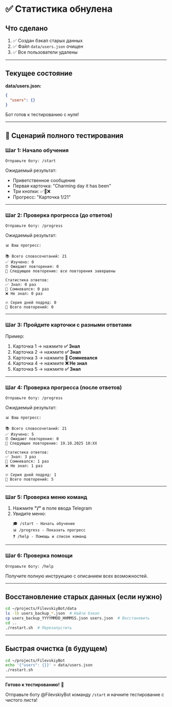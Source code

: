 # ✅ Статистика обнулена

## Что сделано

1. ✅ Создан бэкап старых данных
2. ✅ Файл `data/users.json` очищен
3. ✅ Все пользователи удалены

---

## Текущее состояние

**data/users.json:**
```json
{
  "users": {}
}
```

Бот готов к тестированию с нуля!

---

## 🧪 Сценарий полного тестирования

### Шаг 1: Начало обучения
```
Отправьте боту: /start
```

Ожидаемый результат:
- Приветственное сообщение
- Первая карточка: "Charming day it has been"
- Три кнопки: ✅🤔❌
- Прогресс: "Карточка 1/21"

---

### Шаг 2: Проверка прогресса (до ответов)
```
Отправьте боту: /progress
```

Ожидаемый результат:
```
📊 Ваш прогресс:

📚 Всего словосочетаний: 21
✅ Изучено: 0
⏰ Ожидают повторения: 0
📅 Следующее повторение: все повторения завершены

Статистика ответов:
✅ Знал: 0 раз
🤔 Сомневался: 0 раз
❌ Не знал: 0 раз

🔥 Серия дней подряд: 0
📝 Всего повторений: 0
```

---

### Шаг 3: Пройдите карточки с разными ответами

Пример:
1. Карточка 1 → нажмите **✅ Знал**
2. Карточка 2 → нажмите **✅ Знал**
3. Карточка 3 → нажмите **🤔 Сомневался**
4. Карточка 4 → нажмите **❌ Не знал**
5. Карточка 5 → нажмите **✅ Знал**

---

### Шаг 4: Проверка прогресса (после ответов)
```
Отправьте боту: /progress
```

Ожидаемый результат:
```
📊 Ваш прогресс:

📚 Всего словосочетаний: 21
✅ Изучено: 5
⏰ Ожидают повторения: 0
📅 Следующее повторение: 19.10.2025 10:XX

Статистика ответов:
✅ Знал: 3 раз
🤔 Сомневался: 1 раз
❌ Не знал: 1 раз

🔥 Серия дней подряд: 1
📝 Всего повторений: 5
```

---

### Шаг 5: Проверка меню команд

1. Нажмите **"/"** в поле ввода Telegram
2. Увидите меню:
   ```
   🎓 /start - Начать обучение
   📊 /progress - Показать прогресс
   ❓ /help - Помощь и список команд
   ```

---

### Шаг 6: Проверка помощи
```
Отправьте боту: /help
```

Получите полную инструкцию с описанием всех возможностей.

---

## Восстановление старых данных (если нужно)

```bash
cd ~/projects/FilevskiyBot/data
ls -lh users_backup_*.json  # Найти бэкап
cp users_backup_YYYYMMDD_HHMMSS.json users.json  # Восстановить
cd ..
./restart.sh  # Перезапустить
```

---

## Быстрая очистка (в будущем)

```bash
cd ~/projects/FilevskiyBot
echo '{"users": {}}' > data/users.json
./restart.sh
```

---

**Готово к тестированию!** 🚀

Отправьте боту @FilevskiyBot команду `/start` и начните тестирование с чистого листа!

